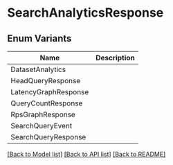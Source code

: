 # SearchAnalyticsResponse

## Enum Variants

| Name | Description |
|---- | -----|
| DatasetAnalytics |  |
| HeadQueryResponse |  |
| LatencyGraphResponse |  |
| QueryCountResponse |  |
| RpsGraphResponse |  |
| SearchQueryEvent |  |
| SearchQueryResponse |  |

[[Back to Model list]](../README.md#documentation-for-models) [[Back to API list]](../README.md#documentation-for-api-endpoints) [[Back to README]](../README.md)


